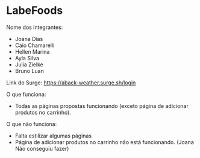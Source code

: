 # LabeFoods

Nome dos integrantes: 
- Joana Dias
- Caio Chamarelli
- Hellen Marina
- Ayla Silva
- Julia Zielke
- Bruno Luan

Link do Surge: https://aback-weather.surge.sh/login

O que funciona:
- Todas as páginas propostas funcionando (exceto página de adicionar produtos no carrinho).

O que não funciona: 
- Falta estilizar algumas páginas
- Página de adicionar produtos no carrinho não está funcionando. (Joana Não conseguiu fazer)
